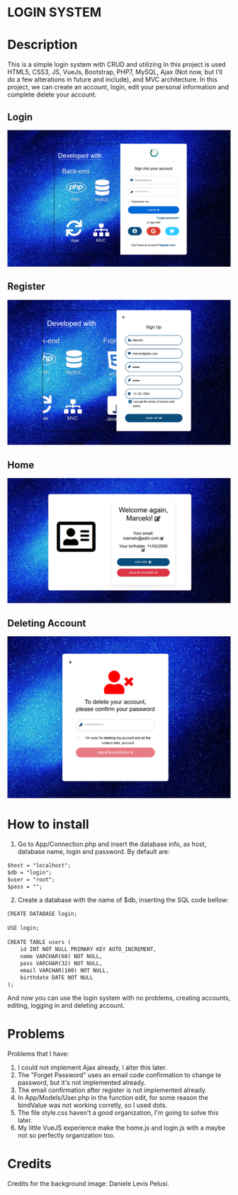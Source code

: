 # LOGIN SYSTEM

# Description
This is a simple login system with CRUD and utilizing In this project is used HTML5, CSS3, JS, VueJs, Bootstrap, PHP7, MySQL, Ajax (Not now, but I'll do a few alterations in future and include), and MVC architecture. In this project, we can create an account, login, edit your personal information and complete delete your account.

## Login
![](/Public/img/printscreenLogin.png)

## Register
![](/Public/img/printscreenRegister.png)

## Home
![](/Public/img/printscreenHome.png)

## Deleting Account
![](/Public/img/printscreenDelete.png)

# How to install
1. Go to App/Connection.php and insert the database info, as host, database name, login and password. By default are:
```
$host = "localhost";
$db = "login";
$user = "root";
$pass = "";
```

2. Create a database with the name of $db, inserting the SQL code bellow:
```
CREATE DATABASE login;

USE login;

CREATE TABLE users (
	id INT NOT NULL PRIMARY KEY AUTO_INCREMENT,
    name VARCHAR(60) NOT NULL,
    pass VARCHAR(32) NOT NULL,
    email VARCHAR(100) NOT NULL,
    birthdate DATE NOT NULL
);
```
And now you can use the login system with no problems, creating accounts, editing, logging in and deleting account.

# Problems
Problems that I have:

1. I could not implement Ajax already, I alter this later.
2. The "Forget Password" uses an email code confirmation to change te password, but it's not implemented already.
3. The email confirmation after register is not implemented already.
4. In App/Models/User.php in the function edit, for some reason the bindValue was not working corretly, so I used dots.
5. The file style.css haven't a good organization, I'm going to solve this later.
6. My little VueJS experience make the home.js and login.js with a maybe not so perfectly organization too. 

# Credits
Credits for the background image: Daniele Levis Pelusi.